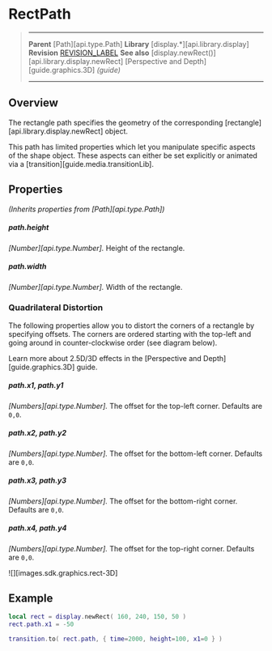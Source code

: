 # RectPath

> --------------------- ------------------------------------------------------------------------------------------
> __Parent__            [Path][api.type.Path]
> __Library__           [display.*][api.library.display]
> __Revision__          [REVISION_LABEL](REVISION_URL)
> __See also__			[display.newRect()][api.library.display.newRect]
>						[Perspective and Depth][guide.graphics.3D] _(guide)_
> --------------------- ------------------------------------------------------------------------------------------


## Overview

The rectangle path specifies the geometry of the corresponding [rectangle][api.library.display.newRect] object.

This path has limited properties which let you manipulate specific aspects of the shape object. These aspects can either be set explicitly or animated via a [transition][guide.media.transitionLib].


## Properties

_(Inherits properties from [Path][api.type.Path])_

##### path.height
_[Number][api.type.Number]._ Height of the rectangle.

##### path.width
_[Number][api.type.Number]._ Width of the rectangle.

### Quadrilateral Distortion

The following properties allow you to distort the corners of a rectangle by specifying offsets. The corners are ordered starting with the <nobr>top-left</nobr> and going around in <nobr>counter-clockwise</nobr> order (see&nbsp;diagram&nbsp;below).

Learn more about 2.5D/3D effects in the [Perspective and Depth][guide.graphics.3D] guide.

##### path.x1, path.y1
_[Numbers][api.type.Number]._ The offset for the top-left corner. Defaults are `0,0`.

##### path.x2, path.y2
_[Numbers][api.type.Number]._ The offset for the bottom-left corner. Defaults are `0,0`.

##### path.x3, path.y3
_[Numbers][api.type.Number]._ The offset for the bottom-right corner. Defaults are `0,0`.

##### path.x4, path.y4
_[Numbers][api.type.Number]._ The offset for the top-right corner. Defaults are `0,0`.

![][images.sdk.graphics.rect-3D]


## Example

``````lua
local rect = display.newRect( 160, 240, 150, 50 )
rect.path.x1 = -50

transition.to( rect.path, { time=2000, height=100, x1=0 } )
``````
